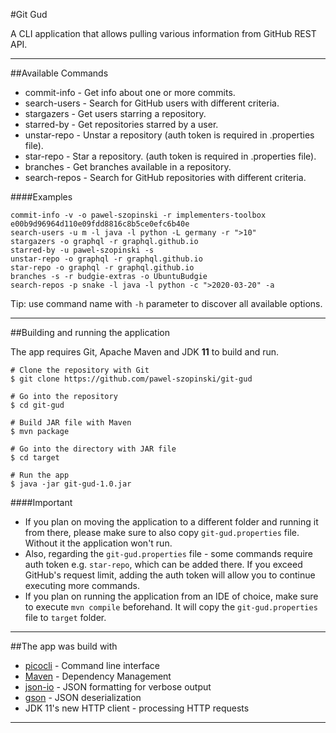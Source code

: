 #Git Gud
 
A CLI application that allows pulling various information from GitHub REST API.

---

##Available Commands
- commit-info   - Get info about one or more commits.
- search-users  - Search for GitHub users with different criteria.
- stargazers    - Get users starring a repository.
- starred-by    - Get repositories starred by a user.
- unstar-repo   - Unstar a repository (auth token is required in .properties file).
- star-repo     - Star a repository. (auth token is required in .properties file).
- branches      - Get branches available in a repository.
- search-repos  - Search for GitHub repositories with different criteria.

####Examples
```
commit-info -v -o pawel-szopinski -r implementers-toolbox e00b9d96964d110e09fdd8816c8b5ce0efc6b40e
search-users -u m -l java -l python -L germany -r ">10"
stargazers -o graphql -r graphql.github.io
starred-by -u pawel-szopinski -s
unstar-repo -o graphql -r graphql.github.io
star-repo -o graphql -r graphql.github.io
branches -s -r budgie-extras -o UbuntuBudgie
search-repos -p snake -l java -l python -c ">2020-03-20" -a
```
Tip: use command name with ```-h``` parameter to discover all available options.

---

##Building and running the application

The app requires Git, Apache Maven and JDK **11** to build and run.

```
# Clone the repository with Git
$ git clone https://github.com/pawel-szopinski/git-gud
   
# Go into the repository
$ cd git-gud
   
# Build JAR file with Maven 
$ mvn package

# Go into the directory with JAR file
$ cd target
   
# Run the app
$ java -jar git-gud-1.0.jar
```
####Important
- If you plan on moving the application to a different folder and running it from there, please make sure to also copy ```git-gud.properties``` file. Without it the application won't run.
- Also, regarding the ```git-gud.properties``` file - some commands require auth token e.g. ```star-repo```, which can be added there. If you exceed GitHub's request limit, adding the auth token will allow you to continue executing more commands.
- If you plan on running the application from an IDE of choice, make sure to execute ```mvn compile``` beforehand. It will copy the ```git-gud.properties``` file to ```target``` folder.

---

##The app was build with
- [picocli](https://github.com/remkop/picocli) - Command line interface
- [Maven](https://maven.apache.org/) - Dependency Management
- [json-io](https://github.com/jdereg/json-io) - JSON formatting for verbose output
- [gson](https://github.com/google/gson) - JSON deserialization
- JDK 11's new HTTP client - processing HTTP requests

---